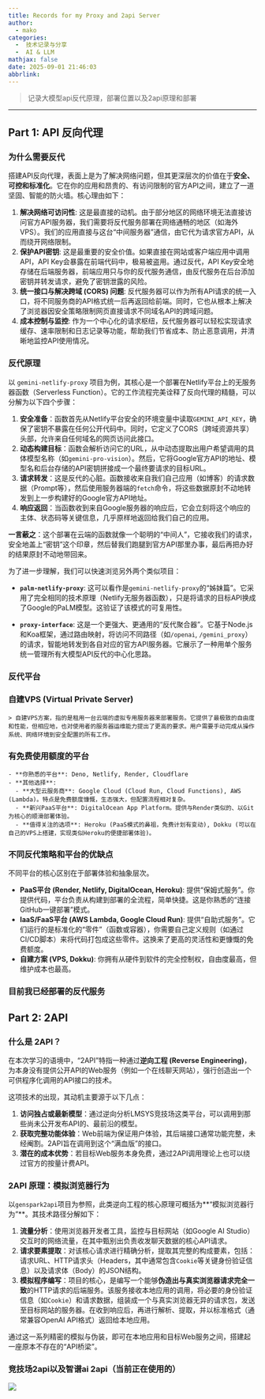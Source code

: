 ```yaml
---
title: Records for my Proxy and 2api Server
author: 
  - mako
categories:
  -  技术记录与分享  
  -  AI & LLM 
mathjax: false
date: 2025-09-01 21:46:03
abbrlink:
---
```

>  记录大模型api反代原理，部署位置以及2api原理和部署
<!--more-->
----

## Part 1: API 反向代理

### **为什么需要反代**
  搭建API反向代理，表面上是为了解决网络问题，但其更深层次的价值在于**安全、可控和标准化**。它在你的应用和昂贵的、有访问限制的官方API之间，建立了一道坚固、智能的防火墙。核心理由如下：
   
   1.  **解决网络可访问性**: 这是最直接的动机。由于部分地区的网络环境无法直接访问官方API服务器，我们需要将反代服务部署在网络通畅的地区（如海外VPS）。我们的应用直接与这台“中间服务器”通信，由它代为请求官方API，从而绕开网络限制。
  2.  **保护API密钥**: 这是最重要的安全价值。如果直接在网站或客户端应用中调用API，API Key会暴露在前端代码中，极易被盗用。通过反代，API Key安全地存储在后端服务器，前端应用只与你的反代服务通信，由反代服务在后台添加密钥并转发请求，避免了密钥泄露的风险。
  3.  **统一接口与解决跨域 (CORS) 问题**: 反代服务器可以作为所有API请求的统一入口，将不同服务商的API格式统一后再返回给前端。同时，它也从根本上解决了浏览器因安全策略限制网页直接请求不同域名API的跨域问题。
  4.  **成本控制与监控**: 作为一个中心化的请求枢纽，反代服务器可以轻松实现请求缓存、速率限制和日志记录等功能，帮助我们节省成本、防止恶意调用，并清晰地监控API使用情况。

### **反代原理**
   以 `gemini-netlify-proxy` 项目为例，其核心是一个部署在Netlify平台上的无服务器函数（Serverless Function）。它的工作流程完美诠释了反向代理的精髓，可以分解为以下四个步骤：
  
   1.  **安全准备**：函数首先从Netlify平台安全的环境变量中读取`GEMINI_API_KEY`，确保了密钥不暴露在任何公开代码中。同时，它定义了CORS（跨域资源共享）头部，允许来自任何域名的网页访问此接口。
   2.  **动态构建目标**：函数会解析访问它的URL，从中动态提取出用户希望调用的具体模型名称（如`gemini-pro-vision`）。然后，它将Google官方API的地址、模型名和后台存储的API密钥拼接成一个最终要请求的目标URL。
   3.  **请求转发**：这是反代的心脏。函数接收来自我们自己应用（如博客）的请求数据（Prompt等），然后使用服务器端的`fetch`命令，将这些数据原封不动地转发到上一步构建好的Google官方API地址。
   4.  **响应返回**：当函数收到来自Google服务器的响应后，它会立刻将这个响应的主体、状态码等关键信息，几乎原样地返回给我们自己的应用。
  
   **一言蔽之**：这个部署在云端的函数就像一个聪明的“中间人”，它接收我们的请求，安全地盖上“密钥”这个印章，然后替我们跑腿到官方API那里办事，最后再把办好的结果原封不动地带回来。

为了进一步理解，我们可以快速浏览另外两个类似项目：

- **`palm-netlify-proxy`**: 这可以看作是`gemini-netlify-proxy`的“姊妹篇”。它采用了完全相同的技术原理（Netlify无服务器函数），只是将请求的目标API换成了Google的PaLM模型。这验证了该模式的可复用性。

- **`proxy-interface`**: 这是一个更强大、更通用的“反代聚合器”。它基于Node.js和Koa框架，通过路由映射，将访问不同路径（如`/openai`, `/gemini_proxy`）的请求，智能地转发到各自对应的官方API服务器。它展示了一种用单个服务统一管理所有大模型API反代的中心化思路。

### **反代平台**
  ### **自建VPS (Virtual Private Server)**
    > 自建VPS方案，指的是租用一台云端的虚拟专用服务器来部署服务。它提供了最极致的自由度和性能，但相应地，也对使用者的服务器运维能力提出了更高的要求。用户需要手动完成从操作系统、网络环境到安全配置的所有工作。
  ### **有免费使用额度的平台** 
    - **你熟悉的平台**: Deno, Netlify, Render, Cloudflare
    - **其他选择**:
      - **大型云服务商**: Google Cloud (Cloud Run, Cloud Functions), AWS (Lambda)。特点是免费额度慷慨，生态强大，但配置流程相对复杂。
      - **新兴PaaS平台**: DigitalOcean App Platform。提供与Render类似的、以Git为核心的顺滑部署体验。
      - **值得关注的选项**: Heroku (PaaS模式的鼻祖，免费计划有变动), Dokku (可以在自己的VPS上搭建，实现类似Heroku的便捷部署体验)。
### **不同反代策略和平台的优缺点**
   不同平台的核心区别在于部署体验和抽象层次。
   - **PaaS平台 (Render, Netlify, DigitalOcean, Heroku)**: 提供“保姆式服务”。你提供代码，平台负责从构建到部署的全流程，简单快捷。这是你熟悉的“连接GitHub一键部署”模式。
   - **IaaS/FaaS平台 (AWS Lambda, Google Cloud Run)**: 提供“自助式服务”。它们运行的是标准化的“零件”（函数或容器），你需要自己定义规则（如通过CI/CD脚本）来将代码打包成这些零件。这换来了更高的灵活性和更慷慨的免费额度。
   - **自建方案 (VPS, Dokku)**: 你拥有从硬件到软件的完全控制权，自由度最高，但维护成本也最高。
  
###  **目前我已经部署的反代服务**
  
## Part 2: 2API

### 什么是 2API？

在本次学习的语境中，“2API”特指一种通过**逆向工程 (Reverse Engineering)**，为本身没有提供公开API的Web服务（例如一个在线聊天网站），强行创造出一个可供程序化调用的API接口的技术。

这项技术的出现，其动机主要源于以下几点：
1.  **访问独占或最新模型**：通过逆向分析LMSYS竞技场这类平台，可以调用到那些尚未公开发布API的、最前沿的模型。
2.  **获取完整功能体验**：Web前端为保证用户体验，其后端接口通常功能完整，未经阉割。2API旨在调用到这个“满血版”的接口。
3.  **潜在的成本优势**：若目标Web服务本身免费，通过2API调用理论上也可以绕过官方的按量计费API。

### 2API 原理：模拟浏览器行为

以`genspark2api`项目为参照，此类逆向工程的核心原理可概括为**“模拟浏览器行为”**。其技术路径分解如下：

1.  **流量分析**：使用浏览器开发者工具，监控与目标网站（如Google AI Studio）交互时的网络流量，在其中甄别出负责收发聊天数据的核心API请求。
2.  **请求要素提取**：对该核心请求进行精确分析，提取其完整的构成要素，包括：请求URL、HTTP请求头（Headers，其中通常包含`Cookie`等关键身份验证信息）以及请求体（Body）的JSON结构。
3.  **模拟程序编写**：项目的核心，是编写一个能够**伪造出与真实浏览器请求完全一致**的HTTP请求的后端服务。该服务接收本地应用的调用，将必要的身份验证信息（如`Cookie`）和请求数据，组装成一个与真实浏览器无异的请求包，发送至目标网站的服务器。在收到响应后，再进行解析、提取，并以标准格式（通常兼容OpenAI API格式）返回给本地应用。

通过这一系列精密的模拟与伪装，即可在本地应用和目标Web服务之间，搭建起一座原本不存在的“API桥梁”。

### 竞技场2api以及智谱ai 2api（当前正在使用的）

  



<img src = "https://cdn.jsdelivr.net/gh/zhu-jl18/cdn4blog/avatar/avatar.jpg" style= "width: auto ">

